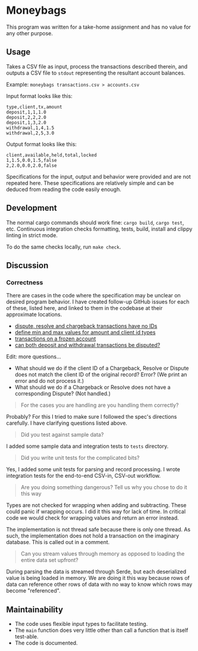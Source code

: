 
# Moneybags

This program was written for a take-home assignment and has no value for any other purpose.

## Usage

Takes a CSV file as input, process the transactions described therein, and outputs a CSV file to `stdout` representing
the resultant account balances.

Example: `moneybags transactions.csv > accounts.csv`

Input format looks like this:

```csv
type,client,tx,amount
deposit,1,1,1.0
deposit,2,2,2.0
deposit,1,3,2.0
withdrawal,1,4,1.5
withdrawal,2,5,3.0
```

Output format looks like this:

```csv
client,available,held,total,locked
1,1.5,0.0,1.5,false
2,2.0,0.0,2.0,false
```

Specifications for the input, output and behavior were provided and are not repeated here.
These specifications are relatively simple and can be deduced from reading the code easily enough.

## Development

The normal cargo commands should work fine: `cargo build`, `cargo test`, etc.
Continuous integration checks formatting, tests, build, install and clippy linting in strict mode.

To do the same checks locally, run `make check`.

## Discussion

### Correctness

There are cases in the code where the specification may be unclear on desired program behavior.
I have created follow-up GitHub issues for each of these, listed here,
and linked to them in the codebase at their approximate locations.
- [dispute, resolve and chargeback transactions have no IDs](https://github.com/webern/moneybags/issues/2)
- [define min and max values for amount and client id types](https://github.com/webern/moneybags/issues/3)
- [transactions on a frozen account](https://github.com/webern/moneybags/issues/4)
- [can both deposit and withdrawal transactions be disputed?](https://github.com/webern/moneybags/issues/5)

Edit: more questions...
- What should we do if the client ID of a Chargeback, Resolve or Dispute does not match the client ID of the original 
  record? Error? (We print an error and do not process it.)
- What should we do if a Chargeback or Resolve does not have a corresponding Dispute? (Not handled.)

> For the cases you are handling are you handling them correctly?

Probably?
For this I tried to make sure I followed the spec's directions carefully.
I have clarifying questions listed above.

> Did you test against sample data?

I added some sample data and integration tests to `tests` directory.

> Did you write unit tests for the complicated bits?

Yes, I added some unit tests for parsing and record processing.
I wrote integration tests for the end-to-end CSV-in, CSV-out workflow.

> Are you doing something dangerous? Tell us why you chose to do it this way

Types are not checked for wrapping when adding and subtracting.
These could panic if wrapping occurs.
I did it this way for lack of time.
In critical code we would check for wrapping values and return an error instead.

The implementation is not thread safe because there is only one thread.
As such, the implementation does not hold a transaction on the imaginary database.
This is called out in a comment.

> Can you stream values through memory as opposed to loading the entire data set upfront?

During parsing the data is streamed through Serde, but each deserialized value is being loaded in memory.
We are doing it this way because rows of data can reference other rows of data with no way to know which rows may become
"referenced".

## Maintainability

- The code uses flexible input types to facilitate testing.
- The `main` function does very little other than call a function that is itself test-able.
- The code is documented.
